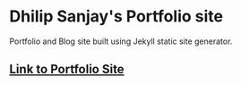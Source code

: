 # Dhilip Sanjay's Portfolio site

Portfolio and Blog site built using Jekyll static site generator.

## [Link to Portfolio Site](https://dhilipsanjay.github.io)